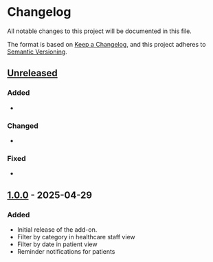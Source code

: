 # Changelog

All notable changes to this project will be documented in this file.

The format is based on [Keep a Changelog](https://keepachangelog.com/en/1.0.0/), 
and this project adheres to [Semantic Versioning](https://semver.org/spec/v2.0.0.html).

## [Unreleased]
### Added
-

### Changed
-

### Fixed
-

## [1.0.0] - 2025-04-29
### Added
- Initial release of the add-on.
- Filter by category in healthcare staff view
- Filter by date in patient view
- Reminder notifications for patients

[Unreleased]: https://github.com/DomIoT/ha_eagenda/compare/v1.0.0...HEAD
[1.0.0]: https://github.com/DomIoT/ha_eagenda/releases/tag/v1.0.0